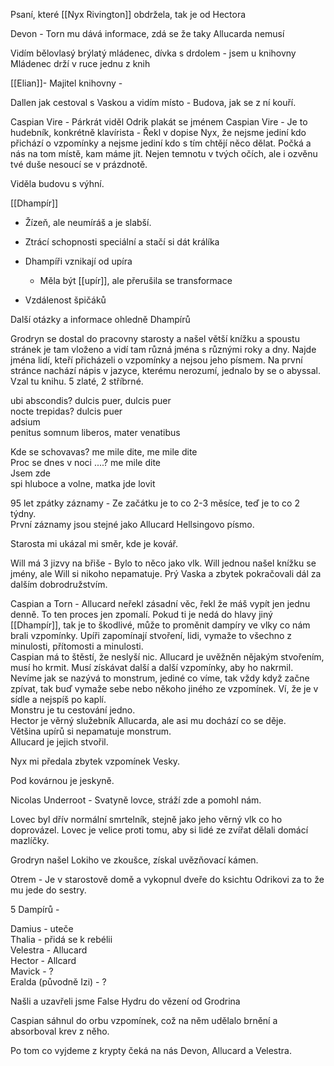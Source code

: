 Psaní, které [[Nyx Rivington]] obdržela, tak je od Hectora
 
Devon - Torn mu dává informace, zdá se že taky Allucarda nemusí
 
Vidím bělovlasý brýlatý mládenec, dívka s drdolem - jsem u knihovny  
Mládenec drží v ruce jednu z knih
 
[[Elian]]- Majitel knihovny -
 
Dallen jak cestoval s Vaskou a vidím místo - Budova, jak se z ní kouří.
 
Caspian Vire - Párkrát viděl Odrik plakát se jménem Caspian Vire - Je to hudebník, konkrétně klavírista - Řekl v dopise Nyx, že nejsme jediní kdo přichází o vzpomínky a nejsme jediní kdo s tím chtějí něco dělat. Počká a nás na tom místě, kam máme jít. Nejen temnotu v tvých očích, ale i ozvěnu tvé duše nesoucí se v prázdnotě.
 
Viděla budovu s výhní.
 
[[Dhampír]]

- Žízeň, ale neumíráš a je slabší.
- Ztrácí schopnosti speciální a stačí si dát králíka
- Dhampíři vznikají od upíra
    
    - Měla být [[upír]], ale přerušila se transformace
- Vzdálenost špičáků
 
Další otázky a informace ohledně Dhampírů
 
Grodryn se dostal do pracovny starosty a našel větší knížku a spoustu stránek je tam vloženo a vidí tam různá jména s různými roky a dny. Najde jména lidí, kteří přicházeli o vzpomínky a nejsou jeho písmem. Na první stránce nachází nápis v jazyce, kterému nerozumí, jednalo by se o abyssal. Vzal tu knihu. 5 zlaté, 2 stříbrné.
 
ubi abscondis? dulcis puer, dulcis puer  
nocte trepidas? dulcis puer  
adsium  
penitus somnum liberos, mater venatibus
 
Kde se schovavas? me mile dite, me mile dite  
Proc se dnes v noci ....? me mile dite  
Jsem zde  
spi hluboce a volne, matka jde lovit
 
95 let zpátky záznamy - Ze začátku je to co 2-3 měsíce, teď je to co 2 týdny.  
První záznamy jsou stejné jako Allucard Hellsingovo písmo.
 
Starosta mi ukázal mi směr, kde je kovář.
 
Will má 3 jizvy na břiše - Bylo to něco jako vlk. Will jednou našel knížku se jmény, ale Will si nikoho nepamatuje. Prý Vaska a zbytek pokračovali dál za dalším dobrodružstvím.
 
Caspian a Torn - Allucard neřekl zásadní věc, řekl že máš vypít jen jednu denně. To ten proces jen zpomalí. Pokud ti je nedá do hlavy jiný [[Dhampír]], tak je to škodlivé, může to proměnit dampíry ve vlky co nám brali vzpomínky. Upíři zapomínají stvoření, lidi, vymaže to všechno z minulosti, přítomosti a minulosti.  
Caspian má to štěstí, že neslyší nic. Allucard je uvěžněn nějakým stvořením, musí ho krmit. Musí získávat další a další vzpomínky, aby ho nakrmil.  
Nevíme jak se nazývá to monstrum, jediné co víme, tak vždy když začne zpívat, tak buď vymaže sebe nebo někoho jiného ze vzpomínek. Ví, že je v sídle a nejspíš po kaplí.  
Monstru je tu cestování jedno.  
Hector je věrný služebník Allucarda, ale asi mu dochází co se děje.  
Většina upírů si nepamatuje monstrum.  
Allucard je jejich stvořil.
 
Nyx mi předala zbytek vzpomínek Vesky.
 
Pod kovárnou je jeskyně.
 
Nicolas Underroot - Svatyně lovce, stráží zde a pomohl nám.
 
Lovec byl dřív normální smrtelník, stejně jako jeho věrný vlk co ho doprovázel. Lovec je velice proti tomu, aby si lidé ze zvířat dělali domácí mazlíčky.
 
Grodryn našel Lokiho ve zkoušce, získal uvězňovací kámen.
 
Otrem - Je v starostově domě a vykopnul dveře do ksichtu Odrikovi za to že mu jede do sestry.
 
5 Dampírů -
 
Damius - uteče  
Thalia - přidá se k rebélii  
Velestra - Allucard  
Hector - Allcard  
Mavick - ?  
Eralda (původně Izi) - ?
 
Našli a uzavřeli jsme False Hydru do vězení od Grodrina
 
Caspian sáhnul do orbu vzpomínek, což na něm udělalo brnění a absorboval krev z něho.
 
Po tom co vyjdeme z krypty čeká na nás Devon, Allucard a Velestra.